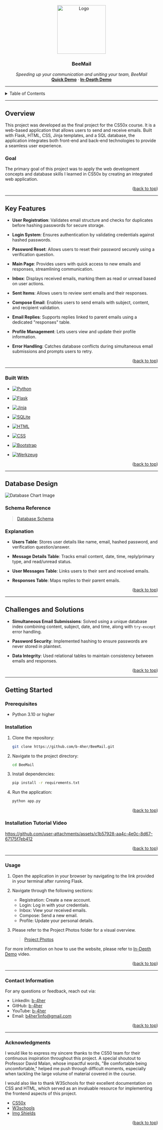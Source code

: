 <a id="readme-top"></a>


<!-- PROJECT LOGO -->
<br />
<div align="center">
  <a href="https://github.com/b-4her/BeeMail">
    <img src="./assets/project_logo.png" alt="Logo" width="160" height="160">
  </a>
  <h3 align="center"><b>BeeMail</b></h3>
  <p align="center"">
    <i>Speeding up your communication and uniting your team, BeeMail</i>
    <br/>
    <a href="https://youtu.be/HhA8Dpr6IvQ"><strong>Quick Demo</strong></a>
    ·
    <a href="https://youtu.be/k5HBm5l-yJ8?si=QjAO20z61ZZukZP7"><strong>In-Depth Demo</strong></a>
  </p>
</div>

---

<!-- TABLE OF CONTENTS -->
<details>
  <summary>Table of Contents</summary>
  <ol>
    <li><a href="#overview">Overview</a></li>
    <li><a href="#key-features">Key Features</a></li>
    <li><a href="#built-with">Built With</a></li>
    <li><a href="#database-design">Database Design</a></li>
    <li><a href="#challenges-and-solutions">Challenges and Solutions</a></li>
    <li>
      <a href="#getting-started">Getting Started</a>
      <ul>
        <li><a href="#prerequisites">Prerequisites</a></li>
        <li><a href="#installation">Installation</a></li>
        <li><a href="#installation-tutorial-video">Installation Tutorial Video</a></li>
      </ul>
    </li>
    <li><a href="#usage">Usage</a></li>
    <li><a href="#contact-information">Contact Information</a></li>
    <li><a href="#acknowledgments">Acknowledgments</a></li>
  </ol>
</details>

---

## Overview
This project was developed as the final project for the CS50x course. It is a web-based application that allows users to send and receive emails. Built with Flask, HTML, CSS, Jinja templates, and a SQL database, the application integrates both front-end and back-end technologies to provide a seamless user experience.

### Goal
The primary goal of this project was to apply the web development concepts and database skills I learned in CS50x by creating an integrated web application.

<p align="right">(<a href="#readme-top">back to top</a>)</p>

---

## Key Features
- **User Registration**: Validates email structure and checks for duplicates before hashing passwords for secure storage.
- **Login System**: Ensures authentication by validating credentials against hashed passwords.
- **Password Reset**: Allows users to reset their password securely using a verification question.
- **Main Page**: Provides users with quick access to new emails and responses, streamlining communication.
- **Inbox**: Displays received emails, marking them as read or unread based on user actions.
- **Sent Items**: Allows users to review sent emails and their responses.
- **Compose Email**: Enables users to send emails with subject, content, and recipient validation.
- **Email Replies**: Supports replies linked to parent emails using a dedicated "responses" table.
- **Profile Management**: Lets users view and update their profile information.
- **Error Handling**: Catches database conflicts during simultaneous email submissions and prompts users to retry.

  <p align="right">(<a href="#readme-top">back to top</a>)</p>

---

### Built With

* [![Python][Python.com]][Python-url]
* [![Flask][Flask.com]][Flask-url]
* [![Jinja][Jinja.com]][Jinja-url]
* [![SQLite][SQLite.com]][SQLite-url]
* [![HTML][HTML.com]][HTML-url]
* [![CSS][CSS.com]][CSS-url]
* [![Bootstrap][Bootstrap.com]][Bootstrap-url]
* [![Werkzeug][Werkzeug.com]][Werkzeug-url]

  <p align="right">(<a href="#readme-top">back to top</a>)</p>

---

## Database Design
![Database Chart Image](Database/db_diagram.png) <!-- Add a link or embed the image here -->

### Schema Reference
> <a href="./Database/db_schema.sql">Database Schema</a>

### Explanation
- **Users Table**: Stores user details like name, email, hashed password, and verification question/answer.
- **Message Details Table**: Tracks email content, date, time,  reply/primary type, and read/unread status.
- **User Messages Table**: Links users to their sent and received emails.
- **Responses Table**: Maps replies to their parent emails.

  <p align="right">(<a href="#readme-top">back to top</a>)</p>

---

## Challenges and Solutions
- **Simultaneous Email Submissions**: Solved using a unique database index combining content, subject, date, and time, along with `try-except` error handling.
- **Password Security**: Implemented hashing to ensure passwords are never stored in plaintext.
- **Data Integrity**: Used relational tables to maintain consistency between emails and responses.

  <p align="right">(<a href="#readme-top">back to top</a>)</p>

---

## Getting Started

### Prerequisites
- Python 3.10 or higher

### Installation
1. Clone the repository:
   ```bash
   git clone https://github.com/b-4her/BeeMail.git
2. Navigate to the project directory:
    ```bash  
   cd BeeMail
3. Install dependencies:
   ```bash
   pip install -r requirements.txt
4. Run the application:
   ```bash
   python app.py

<p align="right">(<a href="#readme-top">back to top</a>)</p>

### Installation Tutorial Video
https://github.com/user-attachments/assets/c1b57928-aa4c-4e0c-8d67-67175f7eb412

<p align="right">(<a href="#readme-top">back to top</a>)</p>

---

### Usage

1. Open the application in your browser by navigating to the link provided in your terminal after running Flask.

2. Navigate through the following sections:
   - Registration: Create a new account.
   - Login: Log in with your credentials.
   - Inbox: View your received emails.
   - Compose: Send a new email.
   - Profile: Update your personal details.
4. Please refer to the Project Photos folder for a visual overview.
   >  <a href="./assets/project photos/pages.pdf">Project Photos</a>
   
For more information on how to use the website, please refer to [In-Depth Demo](https://youtu.be/k5HBm5l-yJ8?si=QjAO20z61ZZukZP7) video.

<p align="right">(<a href="#readme-top">back to top</a>)</p>

---

### Contact Information
For any questions or feedback, reach out via:
- LinkedIn: [b-4her](https://www.linkedin.com/in/b-4her)
- GitHub: [b-4her](https://github.com/b-4her)
- YouTube: [b-4her](https://www.youtube.com/@b-4her)
- Email: b4her1info@gmail.com

<p align="right">(<a href="#readme-top">back to top</a>)</p>

---

### Acknowledgments
I would like to express my sincere thanks to the CS50 team for their continuous inspiration throughout this project. A special shoutout to Professor David Malan, whose impactful words, "Be comfortable being uncomfortable," helped me push through difficult moments, especially when tackling the large volume of material covered in the course.

I would also like to thank W3Schools for their excellent documentation on CSS and HTML, which served as an invaluable resource for implementing the frontend aspects of this project.

* [CS50x](https://cs50.harvard.edu/x)
* [W3schools](https://www.w3schools.com/)
* [Img Shields](https://shields.io)

<p align="right">(<a href="#readme-top">back to top</a>)</p>

<!-- MARKDOWN LINKS & IMAGES -->

[Python.com]: https://img.shields.io/badge/python-b?style=for-the-badge&logo=python&logoColor=yellow&color=blue
[python-url]: https://www.python.org

[flask.com]: https://img.shields.io/badge/flask-b?style=for-the-badge&logo=flask&logoColor=white&color=black
[flask-url]: https://flask.palletsprojects.com/en/stable/

[Jinja.com]: https://img.shields.io/badge/Jinja-b?logo=jinja&color=red
[Jinja-url]: https://jinja.palletsprojects.com/en/stable/

[SQLite.com]: https://img.shields.io/badge/SQLite-b?style=for-the-badge&logo=SQLite&logoColor=white&color=blue
[SQlite-url]: https://www.sqlite.org

[HTML.com]: https://img.shields.io/badge/Html-b?style=for-the-badge&logo=Html&logoColor=white&color=red
[HTML-url]:https://developer.mozilla.org/en-US/docs/Web/HTML

[CSS.com]: https://img.shields.io/badge/css-b?style=for-the-badge&logo=css&logoColor=white&color=blue
[CSS-url]: https://developer.mozilla.org/en-US/docs/Web/CSS

[Bootstrap.com]: https://img.shields.io/badge/Bootstrap-563D7C?style=for-the-badge&logo=bootstrap&logoColor=white
[Bootstrap-url]: https://getbootstrap.com

[Werkzeug.com]: https://img.shields.io/badge/Werkzeug-b?style=for-the-badge&logo=Werkzeug&logoColor=white&color=orange
[Werkzeug-url]: https://werkzeug.palletsprojects.com/en/stable/


